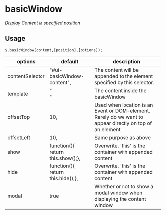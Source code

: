 # basicWindow

*Display Content in specified position* 

## Usage

    $.basicWindow(content,[position],[options]);

options         | default                                   | description
-------------   | -------------                             | -------------
contentSelector | "#ui-basicWindow-content",                | The content will be appended to the element specified by this selector.
template        | "<div id='ui-basicWindow-content'></div>" | The content inside the basicWindow
offsetTop       | 10,                                       | Used when location is an Event or DOM-element.  Rarely do we want to appear directly on top of an element
offsetLeft      | 10,                                       | Same purpose as above
show            | function(){ return this.show();},         | Overwrite. 'this' is the container with appended content
hide            | function(){ return this.hide();},         | Overwrite. 'this' is the container with appended content
modal           | true                                      | Whether or not to show a modal window when displaying the content window
